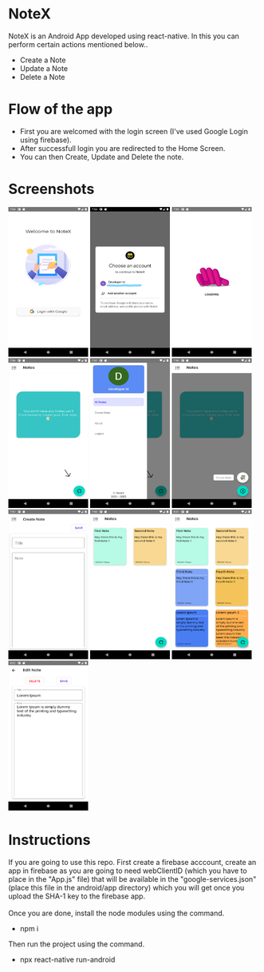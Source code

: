 # NoteX
NoteX is an Android App developed using react-native. In this you can perform certain actions mentioned below..
* Create a Note
* Update a Note
* Delete a Note
# Flow of the app
- First you are welcomed with the login screen (I've used Google Login using firebase).<br />
- After successfull login you are redirected to the Home Screen.<br />
- You can then Create, Update and Delete the note.
# Screenshots

<img src="https://github.com/aman-0x/NoteX/blob/main/NoteX%20screenshots/1.png?raw=true" width="160" height="300" />     <img src="https://github.com/aman-0x/NoteX/blob/main/NoteX%20screenshots/2.jpg?raw=true" width="160" height="300" />    <img src="https://github.com/aman-0x/NoteX/blob/main/NoteX%20screenshots/3.png?raw=true" width="160" height="300" />    <img src="https://github.com/aman-0x/NoteX/blob/main/NoteX%20screenshots/4.png?raw=true" width="160" height="300" />    <img src="https://github.com/aman-0x/NoteX/blob/main/NoteX%20screenshots/5.png?raw=true" width="160" height="300" />    <img src="https://github.com/aman-0x/NoteX/blob/main/NoteX%20screenshots/6.png?raw=true" width="160" height="300" />    <img src="https://github.com/aman-0x/NoteX/blob/main/NoteX%20screenshots/7.png?raw=true" width="160" height="300" />    <img src="https://github.com/aman-0x/NoteX/blob/main/NoteX%20screenshots/8.png?raw=true" width="160" height="300" />    <img src="https://github.com/aman-0x/NoteX/blob/main/NoteX%20screenshots/9.png?raw=true" width="160" height="300" />    <img src="https://github.com/aman-0x/NoteX/blob/main/NoteX%20screenshots/10.png?raw=true" width="160" height="300" />

# Instructions
If you are going to use this repo. First create a firebase acccount, create an app in firebase as you are going to need webClientID (which you have to place in the "App.js" file) that will be available in the "google-services.json"(place this file in the android/app directory) which you will get once you upload the SHA-1 key to the firebase app.<br />
<br/>Once you are done, install the node modules using the command.<br/>
* npm i

Then run the project using the command.<br />
* npx react-native run-android
